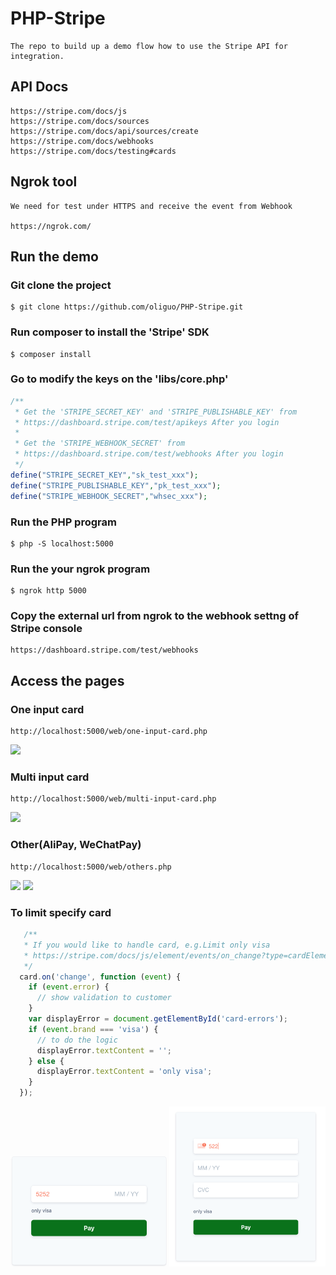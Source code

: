 # PHP-Stripe
```
The repo to build up a demo flow how to use the Stripe API for integration.
```

## API Docs
```
https://stripe.com/docs/js
https://stripe.com/docs/sources
https://stripe.com/docs/api/sources/create
https://stripe.com/docs/webhooks
https://stripe.com/docs/testing#cards
```

## Ngrok tool
```
We need for test under HTTPS and receive the event from Webhook

https://ngrok.com/
```

## Run the demo

### Git clone the project
```
$ git clone https://github.com/oliguo/PHP-Stripe.git
```

### Run composer to install the 'Stripe' SDK
```
$ composer install
```

### Go to modify the keys on the 'libs/core.php'
```php
/**
 * Get the 'STRIPE_SECRET_KEY' and 'STRIPE_PUBLISHABLE_KEY' from
 * https://dashboard.stripe.com/test/apikeys After you login
 * 
 * Get the 'STRIPE_WEBHOOK_SECRET' from
 * https://dashboard.stripe.com/test/webhooks After you login
 */
define("STRIPE_SECRET_KEY","sk_test_xxx");
define("STRIPE_PUBLISHABLE_KEY","pk_test_xxx");
define("STRIPE_WEBHOOK_SECRET","whsec_xxx");
```

### Run the PHP program
```
$ php -S localhost:5000
```

### Run the your ngrok program
```
$ ngrok http 5000
```

### Copy the external url from ngrok to the webhook settng of Stripe console
```
https://dashboard.stripe.com/test/webhooks
```

## Access the pages

### One input card
```
http://localhost:5000/web/one-input-card.php
```
<img src="https://github.com/oliguo/PHP-Stripe/blob/master/screenshots/one-input-card.gif" width="250"/>

### Multi input card
```
http://localhost:5000/web/multi-input-card.php
```
<img src="https://github.com/oliguo/PHP-Stripe/blob/master/screenshots/multi-input-card.gif" width="250"/>

###  Other(AliPay, WeChatPay)
```
http://localhost:5000/web/others.php
```
<img src="https://github.com/oliguo/PHP-Stripe/blob/master/screenshots/others-alipay.gif" width="250"/>

<img src="https://github.com/oliguo/PHP-Stripe/blob/master/screenshots/others-wechat-pay.gif" width="250"/>

### To limit specify card
```js
   /**
   * If you would like to handle card, e.g.Limit only visa
   * https://stripe.com/docs/js/element/events/on_change?type=cardElement
   */
  card.on('change', function (event) {
    if (event.error) {
      // show validation to customer
    }
    var displayError = document.getElementById('card-errors');
    if (event.brand === 'visa') {
      // to do the logic
      displayError.textContent = '';
    } else {
      displayError.textContent = 'only visa';
    }
  });
```
<img src="https://github.com/oliguo/PHP-Stripe/blob/master/screenshots/only-visa-one-input.png" width="250"/>

<img src="https://github.com/oliguo/PHP-Stripe/blob/master/screenshots/only-visa-multi-input.png" width="250"/>


